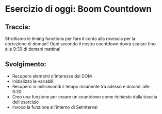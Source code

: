 # Esercizio di oggi: Boom Countdown

## Traccia:
Sfruttiamo le timing functions per fare il conto alla rovescia per la correzione di domani!
Ogni secondo il nostro countdown dovrà scalare fino alle 9:30 di domani mattina!


## Svolgimento:
- Recupero elementi d'interesse dal DOM
- Inizializzo le variabili
- Recupero in millisecondi il tempo rimanente tra adesso e domani alle 9:30
- Creo una funzione per creare un countdown come richiesto dalla traccia dell'esercizio
- Invoco la funzione all'interno di SetInterval